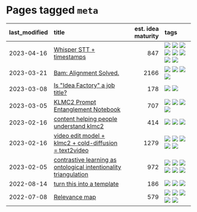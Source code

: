 # Pages tagged `meta`

|last_modified|title|est. idea maturity|tags
|:---|:---|---:|:---|
|2023-04-16|[Whisper STT + timestamps](../whisper-stt-plus-timestamps.md)|847|[![](https://img.shields.io/badge/tag-colab-2b1421)](../tags/colab.md) [![](https://img.shields.io/badge/tag-dataset-fecb83)](../tags/dataset.md) [![](https://img.shields.io/badge/tag-experimental-eac1b9)](../tags/experimental.md) [![](https://img.shields.io/badge/tag-meta-997e5)](../tags/meta.md) [![](https://img.shields.io/badge/tag-prompting-ff6770)](../tags/prompting.md) [![](https://img.shields.io/badge/tag-publicgood-da6994)](../tags/publicgood.md) [![](https://img.shields.io/badge/tag-stability-734214)](../tags/stability.md) [![](https://img.shields.io/badge/tag-tooling-4aea2)](../tags/tooling.md)|
|2023-03-21|[Bam: Alignment Solved.](../ezmode_alignment.md)|2166|[![](https://img.shields.io/badge/tag-alignment-112e27)](../tags/alignment.md) [![](https://img.shields.io/badge/tag-dataset-fecb83)](../tags/dataset.md) [![](https://img.shields.io/badge/tag-experimental-eac1b9)](../tags/experimental.md) [![](https://img.shields.io/badge/tag-meta-997e5)](../tags/meta.md)|
|2023-03-08|[Is "Idea Factory" a job title?](../idea_factory.md)|178|[![](https://img.shields.io/badge/tag-meta-997e5)](../tags/meta.md) [![](https://img.shields.io/badge/tag-wip-4a3565)](../tags/wip.md)|
|2023-03-05|[KLMC2 Prompt Entanglement Notebook](../klmc2-prompt-entanglement.md)|707|[![](https://img.shields.io/badge/tag-meta-997e5)](../tags/meta.md) [![](https://img.shields.io/badge/tag-prompting-ff6770)](../tags/prompting.md) [![](https://img.shields.io/badge/tag-tooling-4aea2)](../tags/tooling.md) [![](https://img.shields.io/badge/tag-wip-4a3565)](../tags/wip.md)|
|2023-02-16|[content helping people understand klmc2](../explaining_klmc2.md)|414|[![](https://img.shields.io/badge/tag-meta-997e5)](../tags/meta.md) [![](https://img.shields.io/badge/tag-tooling-4aea2)](../tags/tooling.md) [![](https://img.shields.io/badge/tag-wip-4a3565)](../tags/wip.md)|
|2023-02-16|[video edit model + klmc2 + cold-diffusion = text2video](../video-edit-model-over-init-video.md)|1279|[![](https://img.shields.io/badge/tag-animation-3a20e)](../tags/animation.md) [![](https://img.shields.io/badge/tag-meta-997e5)](../tags/meta.md) [![](https://img.shields.io/badge/tag-publicgood-da6994)](../tags/publicgood.md) [![](https://img.shields.io/badge/tag-stability-734214)](../tags/stability.md) [![](https://img.shields.io/badge/tag-tooling-4aea2)](../tags/tooling.md)|
|2023-02-05|[contrastive learning as ontological intentionality triangulation](../contrastive_learning_as_ontological_intentionality_triangulation.md)|972|[![](https://img.shields.io/badge/tag-meta-997e5)](../tags/meta.md) [![](https://img.shields.io/badge/tag-philosophy-d5f6c6)](../tags/philosophy.md) [![](https://img.shields.io/badge/tag-semiotics-77a0)](../tags/semiotics.md) [![](https://img.shields.io/badge/tag-synesthesia-5d9a82)](../tags/synesthesia.md) [![](https://img.shields.io/badge/tag-theory-aa21fc)](../tags/theory.md) [![](https://img.shields.io/badge/tag-wip-4a3565)](../tags/wip.md)|
|2022-08-14|[turn this into a template](../benchwarmers-template.md)|186|[![](https://img.shields.io/badge/tag-meta-997e5)](../tags/meta.md) [![](https://img.shields.io/badge/tag-tooling-4aea2)](../tags/tooling.md) [![](https://img.shields.io/badge/tag-wip-4a3565)](../tags/wip.md)|
|2022-07-08|[Relevance map](../Relevance_map.md)|579|[![](https://img.shields.io/badge/tag-meta-997e5)](../tags/meta.md) [![](https://img.shields.io/badge/tag-prompting-ff6770)](../tags/prompting.md) [![](https://img.shields.io/badge/tag-publication-6a156e)](../tags/publication.md) [![](https://img.shields.io/badge/tag-stability-734214)](../tags/stability.md) [![](https://img.shields.io/badge/tag-tooling-4aea2)](../tags/tooling.md)|